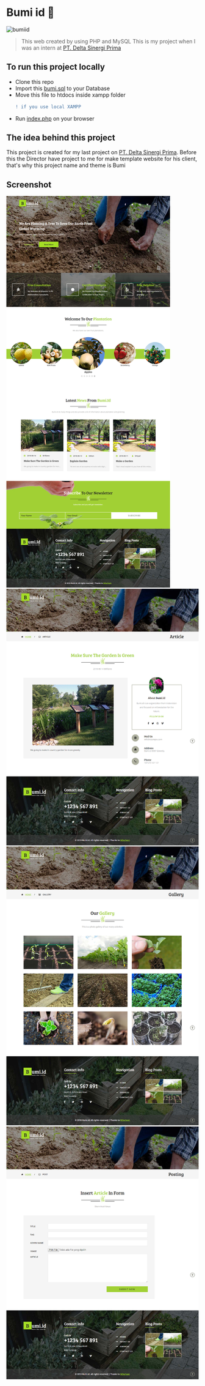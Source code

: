 # Bumi id 🍃

![bumiid](https://www.sourcecodester.com/sites/default/files/url1.jpg)

> This web created by using PHP and MySQL
> This is my project when I was an intern at [PT. Delta Sinergi Prima](https://delta.id/)

## To run this project locally

* Clone this repo
* Import this [bumi.sql](database/bumi.sql) to your Database
* Move this file to htdocs inside xampp folder
  ```diff
  ! if you use local XAMPP
  ```
* Run [index.php](web/index.php) on your browser

## The idea behind this project

This project is created for my last project on [PT. Delta Sinergi Prima](https://delta.id/). Before this the Director have project to me for make template website for his client, that's why this project name and theme is Bumi

## Screenshot

<kbd>
<img src="screenshot/bumi.png">
</kbd>

<kbd>
<img src="screenshot/bumi2.png">
</kbd>

<kbd>
<img src="screenshot/bumi3.png">
</kbd>

<kbd>
<img src="screenshot/bumi4.png">
</kbd>